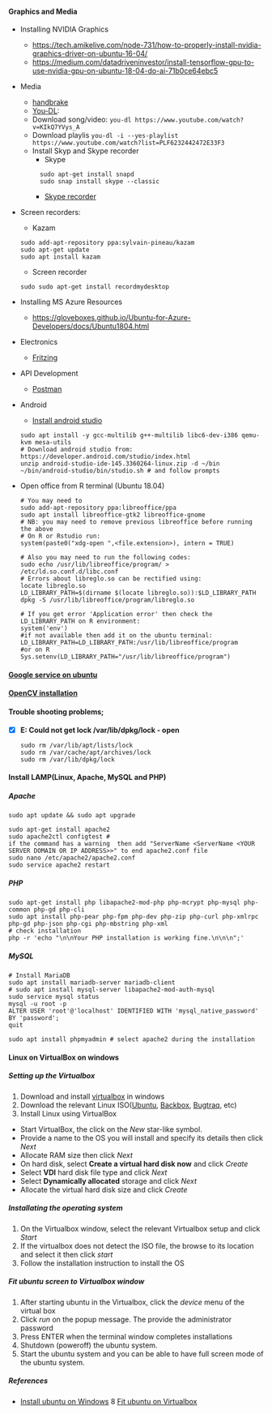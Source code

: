 #### Graphics and Media

* Installing NVIDIA Graphics
  * https://tech.amikelive.com/node-731/how-to-properly-install-nvidia-graphics-driver-on-ubuntu-16-04/
  * https://medium.com/datadriveninvestor/install-tensorflow-gpu-to-use-nvidia-gpu-on-ubuntu-18-04-do-ai-71b0ce64ebc5

* Media
  * [handbrake](https://handbrake.fr/)
  * [You-DL](https://rg3.github.io/youtube-dl/):
  * Download song/video: ```you-dl https://www.youtube.com/watch?v=KIkQ7YVys_A```
  * Download playlis ```you-dl -i --yes-playlist https://www.youtube.com/watch?list=PLF6232442472E33F3```
  * Install Skyp and Skype recorder
    * Skype
     ``` 
       sudo apt-get install snapd
       sudo snap install skype --classic
     ```
    * [Skype recorder](http://atdot.ch/scr/download/)
    
* Screen recorders:
  * Kazam
   ```
   sudo add-apt-repository ppa:sylvain-pineau/kazam
   sudo apt-get update
   sudo apt install kazam
   ```
  * Screen recorder
   ```
   sudo sudo apt-get install recordmydesktop 
   ```
   
* Installing MS Azure Resources
  * https://gloveboxes.github.io/Ubuntu-for-Azure-Developers/docs/Ubuntu1804.html
* Electronics
  * [Fritzing](http://fritzing.org/)
* API Development
  * [Postman](https://www.getpostman.com/)
* Android
  * [Install android studio](https://developer.android.com/studio/)
   ``` 
   sudo apt install -y gcc-multilib g++-multilib libc6-dev-i386 qemu-kvm mesa-utils
   # Download android studio from: https://developer.android.com/studio/index.html
   unzip android-studio-ide-145.3360264-linux.zip -d ~/bin
   ~/bin/android-studio/bin/studio.sh # and follow prompts
   ```
* Open office from R terminal (Ubuntu 18.04)
   ```
   # You may need to 
   sudo add-apt-repository ppa:libreoffice/ppa
   sudo apt install libreoffice-gtk2 libreoffice-gnome
   # NB: you may need to remove previous libreoffice before running the above
   # On R or Rstudio run:
   system(paste0("xdg-open ",<file.extension>), intern = TRUE)

   # Also you may need to run the following codes:
   sudo echo /usr/lib/libreoffice/program/ > /etc/ld.so.conf.d/libc.conf
   # Errors about libreglo.so can be rectified using:
   locate libreglo.so 
   LD_LIBRARY_PATH=$(dirname $(locate libreglo.so)):$LD_LIBRARY_PATH 
   dpkg -S /usr/lib/libreoffice/program/libreglo.so

   # If you get error 'Application error' then check the LD_LIBRARY_PATH on R environment:
   system('env')
   #if not available then add it on the ubuntu terminal:
   LD_LIBRARY_PATH=LD_LIBRARY_PATH:/usr/lib/libreoffice/program
   #or on R
   Sys.setenv(LD_LIBRARY_PATH="/usr/lib/libreoffice/program")
   ```
#### [Google service on ubuntu](https://linuxconfig.org/google-drive-on-ubuntu-18-04-bionic-beaver-linux)
#### [OpenCV installation](https://www.pyimagesearch.com/2018/05/28/ubuntu-18-04-how-to-install-opencv/)


#### Trouble shooting problems;
- [x] __E: Could not get lock /var/lib/dpkg/lock - open__
  ```
  sudo rm /var/lib/apt/lists/lock
  sudo rm /var/cache/apt/archives/lock
  sudo rm /var/lib/dpkg/lock
  ```

#### Install LAMP(Linux, Apache, MySQL and PHP)
##### Apache
```
sudo apt update && sudo apt upgrade

sudo apt-get install apache2
sudo apache2ctl configtest # 
if the command has a warning  then add "ServerName <ServerName <YOUR SERVER DOMAIN OR IP ADDRESS>>" to end apache2.conf file
sudo nano /etc/apache2/apache2.conf
sudo service apache2 restart
```
##### PHP
```
sudo apt-get install php libapache2-mod-php php-mcrypt php-mysql php-common php-gd php-cli 
sudo apt install php-pear php-fpm php-dev php-zip php-curl php-xmlrpc php-gd php-json php-cgi php-mbstring php-xml 
# check installation
php -r 'echo "\n\nYour PHP installation is working fine.\n\n\n";' 
```
##### MySQL
```
# Install MariaDB
sudo apt install mariadb-server mariadb-client
# sudo apt install mysql-server libapache2-mod-auth-mysql 
sudo service mysql status 
mysql -u root -p
ALTER USER 'root'@'localhost' IDENTIFIED WITH 'mysql_native_password' BY 'password';
quit

sudo apt install phpmyadmin # select apache2 during the installation

```

#### Linux on VirtualBox on windows
##### Setting up the Virtualbox
1. Download and install [virtualbox](https://www.virtualbox.org/) in windows
2. Download  the relevant Linux ISO([Ubuntu](https://www.ubuntu.com/), [Backbox](https://backbox.org/), [Bugtraq](http://bugtraq-team.com/), etc)
3. Install Linux using VirtualBox
  - Start VirtualBox, the click on the _New_ star-like symbol. 
  - Provide a name to the OS you will install and specify its details then click _Next_
  - Allocate RAM size then click _Next_
  - On hard disk, select __Create a virtual hard disk now__ and click _Create_
  - Select __VDI__ hard disk file type and click _Next_
  - Select __Dynamically allocated__ storage and click _Next_
  - Allocate the virtual hard disk size and click _Create_
  
##### Installating the operating system
1. On the Virtualbox window, select the relevant Virtualbox setup and click _Start_
2. If the virtualbox does not detect the ISO file, the browse to its location and select it then click _start_
3. Follow the installation instruction to install the OS

##### Fit ubuntu screen to Virtualbox window
1. After starting ubuntu in the Virtualbox, click the _device_ menu of the virtual box
2. Click _run_ on the popup message. The provide the administrator password
3. Press ENTER when the terminal window completes installations
4. Shutdown (poweroff) the ubuntu system. 
5. Start the ubuntu system and you can be able to have full screen mode of the ubuntu system.

##### References
* [Install ubuntu on Windows](https://itsfoss.com/install-linux-in-virtualbox/)
8 [Fit ubuntu on Virtualbox](https://www.youtube.com/watch?v=RxmGFsaOyks)
